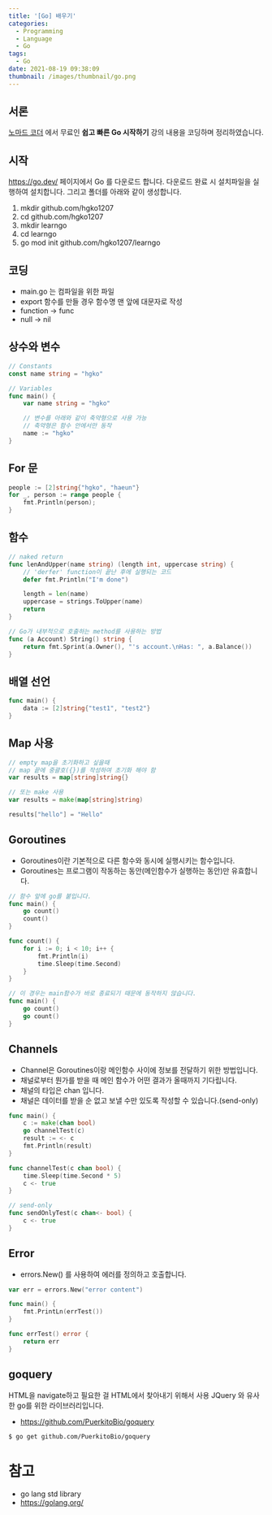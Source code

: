 ```yaml
---
title: '[Go] 배우기'
categories:
  - Programming
  - Language
  - Go
tags:
  - Go
date: 2021-08-19 09:38:09
thumbnail: /images/thumbnail/go.png
---
```


## 서론

[노마드 코더](https://nomadcoders.co/) 에서 무료인 **쉽고 빠른 Go 시작하기** 강의 내용을 코딩하며 정리하였습니다.

## 시작

https://go.dev/ 페이지에서 Go 를 다운로드 합니다. 다운로드 완료 시 설치파일을 실행하여 설치합니다. 그리고 폴더를 아래와 같이 생성합니다.

1. mkdir github.com/hgko1207
2. cd github.com/hgko1207
3. mkdir learngo
4. cd learngo
5. go mod init github.com/hgko1207/learngo

## 코딩

- main.go 는 컴파일을 위한 파일
- export 함수를 만들 경우 함수명 맨 앞에 대문자로 작성
- function -> func
- null -> nil

## 상수와 변수

```go
// Constants
const name string = "hgko"
```

```go
// Variables
func main() {
    var name string = "hgko"

    // 변수를 아래와 같이 축약형으로 사용 가능
    // 축약형은 함수 안에서만 동작
    name := "hgko"
}
```

## For 문

```go
people := [2]string{"hgko", "haeun"}
for _, person := range people {
    fmt.Println(person);
}
```

## 함수

```go
// naked return
func lenAndUpper(name string) (length int, uppercase string) {
    // 'derfer' function이 끝난 후에 실행되는 코드
    defer fmt.Println("I'm done")

    length = len(name)
    uppercase = strings.ToUpper(name)
    return
}

// Go가 내부적으로 호출하는 method를 사용하는 방법
func (a Account) String() string {
    return fmt.Sprint(a.Owner(), "'s account.\nHas: ", a.Balance())
}
```

## 배열 선언

```go
func main() {
    data := [2]string{"test1", "test2"}
}
```

## Map 사용

```go
// empty map을 초기화하고 싶을때
// map 끝에 중괄호({})를 작성하여 초기화 해야 함
var results = map[string]string{}

// 또는 make 사용
var results = make(map[string]string)

results["hello"] = "Hello"
```

## Goroutines

- Goroutines이란 기본적으로 다른 함수와 동시에 실행시키는 함수입니다.
- Goroutines는 프로그램이 작동하는 동안(메인함수가 실행하는 동안)만 유효합니다.

```go
// 함수 앞에 go를 붙입니다.
func main() {
    go count()
    count()
}

func count() {
    for i := 0; i < 10; i++ {
        fmt.Println(i)
        time.Sleep(time.Second)
    }
}

// 이 경우는 main함수가 바로 종료되기 때문에 동작하지 않습니다.
func main() {
    go count()
    go count()
}
```

## Channels

- Channel은 Goroutines이랑 메인함수 사이에 정보를 전달하기 위한 방법입니다.
- 채널로부터 뭔가를 받을 때 메인 함수가 어떤 결과가 올때까지 기다립니다.
- 채널의 타입은 chan 입니다.
- 채널은 데이터를 받을 순 없고 보낼 수만 있도록 작성할 수 있습니다.(send-only)

```go
func main() {
    c := make(chan bool)
    go channelTest(c)
    result := <- c
    fmt.Println(result)
}

func channelTest(c chan bool) {
    time.Sleep(time.Second * 5)
    c <- true
}

// send-only
func sendOnlyTest(c chan<- bool) {
    c <- true
}
```

## Error

- errors.New() 를 사용하여 에러를 정의하고 호출합니다.

```go
var err = errors.New("error content")

func main() {
    fmt.PrintLn(errTest())
}

func errTest() error {
    return err
}
```

## goquery

HTML을 navigate하고 필요한 걸 HTML에서 찾아내기 위해서 사용 JQuery 와 유사한 go를 위한 라이브러리입니다.

- https://github.com/PuerkitoBio/goquery

```shell
$ go get github.com/PuerkitoBio/goquery
```

# 참고

- go lang std library
- https://golang.org/
